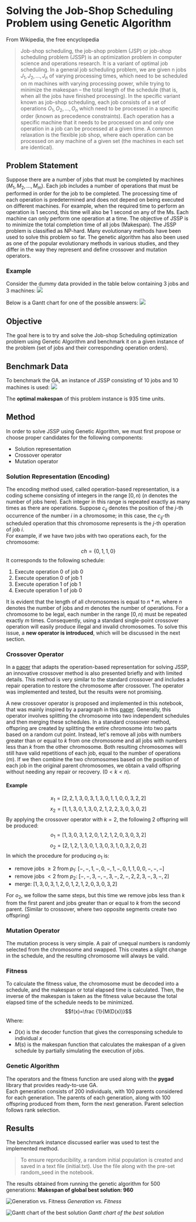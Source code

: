 # Solving the Job-Shop Scheduling Problem using Genetic Algorithm
From Wikipedia, the free encyclopedia
> Job-shop scheduling, the job-shop problem (JSP) or job-shop scheduling problem (JSSP) is an optimization problem in computer science and operations research. It is a variant of optimal job scheduling. In a general job scheduling problem, we are given n jobs $J_1, J_2, ..., J_n$ of varying processing times, which need to be scheduled on m machines with varying processing power, while trying to minimize the makespan – the total length of the schedule (that is, when all the jobs have finished processing). In the specific variant known as job-shop scheduling, each job consists of a set of operations $O_1, O_2, ..., O_n$ which need to be processed in a specific order (known as precedence constraints). Each operation has a specific machine that it needs to be processed on and only one operation in a job can be processed at a given time. A common relaxation is the flexible job shop, where each operation can be processed on any machine of a given set (the machines in each set are identical).

## Problem Statement
Suppose there are a number of jobs that must be completed by machines ($M_1, M_2, ..., M_m$). Each job includes a number of operations that must be performed in order for the job to be completed. The processing time of each operation is predetermined and does not depend on being executed on different machines. For example, when the required time to perform an operation is 1 second, this time will also be 1 second on any of the Ms. Each machine can only perform one operation at a time. The objective of JSSP is to minimize the total completion time of all jobs (Makespan). The JSSP problem is classified as NP-hard. Many evolutionary methods have been used to solve this problem so far. The genetic algorithm has also been used as one of the popular evolutionary methods in various studies, and they differ in the way they represent and define crossover and mutation operators.

### Example
Consider the dummy data provided in the table below containing 3 jobs and 3 machines:
![](images/example-table.png)

Below is a Gantt chart for one of the possible answers:
![](images/example-gantt.png)

## Objective
The goal here is to try and solve the Job-shop Scheduling optimization problem using Genetic Algorithm and benchmark it on a given instance of the problem (set of jobs and their corresponding operation orders).
## Benchmark Data
To benchmark the GA, an instance of JSSP consisting of 10 jobs and 10 machines is used:
![](images/benchmark-data.png)

The **optimal makespan** of this problem instance is 935 time units.
## Method
In order to solve JSSP using Genetic Algorithm, we must first propose or choose proper candidates for the following components:
- Solution representation
- Crossover operator
- Mutation operator

### Solution Representation (Encoding)
The encoding method used, called operation-based representation, is a coding scheme consisting of integers in the range $[0, n)$ ($n$ denotes the number of jobs here). Each integer in this range is repeated exactly as many times as there are operations. Suppose $c_{ij}$ denotes the position of the $j$-th occurrence of the number $i$ in a chromosome; in this case, the $c_{ij}$-th scheduled operation that this chromosome represents is the $j$-th operation of job $i$.  
For example, if we have two jobs with two operations each, for the chromosome:
$$ch=\{0, 1, 1, 0\}$$
It corresponds to the following schedule:
1. Execute operation 0 of job 0
2. Execute operation 0 of job 1
3. Execute operation 1 of job 1
4. Execute operation 1 of job 0

It is evident that the length of all chromosomes is equal to $n*m$, where $n$ denotes the number of jobs and $m$ denotes the number of operations. For a chromosome to be legal, each number in the range $[0, n)$ must be repeated exactly $m$ times. Consequently, using a standard single-point crossover operation will easily produce illegal and invalid chromosomes. To solve this issue, a **new operator is introduced**, which will be discussed in the next section.

### Crossover Operator
In a [paper]() that adapts the operation-based representation for solving JSSP, an innovative crossover method is also presented briefly and with limited details. This method is very similar to the standard crossover and includes a repair operation to restore the chromosome after crossover. The operator was implemented and tested, but the results were not promising.

A new crossover operator is proposed and implemented in this notebook, that was mainly inspired by a paragraph in this [paper](). Generally, this operator involves splitting the chromosome into two independent schedules and then merging these schedules. In a standard crossover method, offspring are created by splitting the entire chromosome into two parts based on a random cut point. Instead, let's remove all jobs with numbers greater than or equal to $k$ from one chromosome and all jobs with numbers less than $k$ from the other chromosome. Both resulting chromosomes will still have valid repetitions of each job, equal to the number of operations ($m$). If we then combine the two chromosomes based on the position of each job in the original parent chromosomes, we obtain a valid offspring without needing any repair or recovery. ($0 < k < n$).
#### Example
$$x_1=[2,2,1,3,0,3,1,3,0,1,1,0,0,3,2,2]$$
$$x_2=[1,1,3,0,1,3,0,2,1,2,2,3,0,3,0,2]$$
By applying the crossover operator with $k=2$, the following 2 offspring will be produced:
$$o_1=[1,3,0,3,1,2,0,1,2,1,2,0,3,0,3,2]$$
$$o_2=[2,1,2,1,3,0,1,3,0,3,1,0,3,2,0,2]$$
In which the procedure for producing $o_1$ is:
- remove jobs $\geq 2$ from $p_1$: $[-,-,1,-,0,-,1,-,0,1,1,0,0,-,-,-]$
- remove jobs $< 2$ from $p_2$: $[-,-,3,-,-,3,-,2,-,2,2,3,-,3,-,2]$
- merge: $[1,3,0,3,1,2,0,1,2,1,2,0,3,0,3,2]$

For $o_2$, we follow the same steps, but this time we remove jobs less than $k$ from the first parent and jobs greater than or equal to $k$ from the second parent. (Similar to crossover, where two opposite segments create two offspring)
### Mutation Operator
The mutation process is very simple. A pair of unequal numbers is randomly selected from the chromosome and swapped. This creates a slight change in the schedule, and the resulting chromosome will always be valid.
### Fitness
To calculate the fitness value, the chromosome must be decoded into a schedule, and the makespan or total elapsed time is calculated. Then, the inverse of the makespan is taken as the fitness value because the total elapsed time of the schedule needs to be minimized.
$$f(x)=\frac {1}{M(D(x))}$$
Where:
- $D(x)$ is the decoder function that gives the corresponsing schedule to individual $x$
- $M(s)$ is the makespan function that calculates the makespan of a given schedule by partially simulating the execution of jobs.
### Genetic Algorithm
The operators and the fitness function are used along with the **pygad** library that provides ready-to-use GA.  
Each generation consists of 200 individuals, with 100 parents considered for each generation. The parents of each generation, along with 100 offspring produced from them, form the next generation. Parent selection follows rank selection.

## Results
The benchmark instance discussed earlier was used to test the implemented method.
> To ensure reproducibility, a random initial population is created and saved in a text file (initial.txt). Use the file along with the pre-set random_seed in the notebook.

The results obtained from running the genetic algorithm for 500 generations:
**Makespan of global best solution: $960$**

![Generation vs. Fitness](images/fitness.png)
*Generation vs. Fitness*

![Gantt chart of the best solution](images/gantt.png)
*Gantt chart of the best solution*